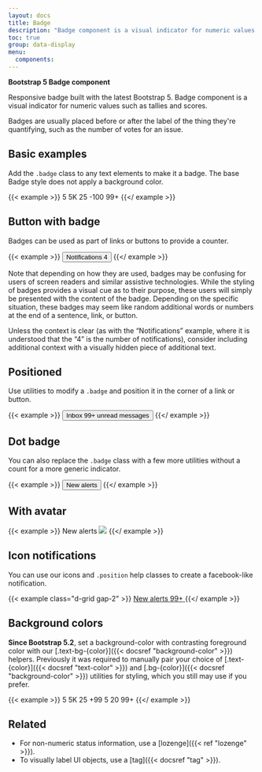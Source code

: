 ```yaml
---
layout: docs
title: Badge
description: "Badge component is a visual indicator for numeric values such as tallies and scores."
toc: true
group: data-display
menu:
  components:
---
```


**Bootstrap 5 Badge component**

Responsive badge built with the latest Bootstrap 5. Badge component is a visual indicator for numeric values such as tallies and scores.

Badges are usually placed before or after the label of the thing they're quantifying, such as the number of votes for an issue. 

## Basic examples

Add the `.badge` class to any text elements to make it a badge. The base Badge style does not apply a background color.

{{< example >}}
<span class="badge bg-neutral-40">5</span>
<span class="badge text-bg-primary">5K</span>
<span class="badge text-bg-danger">25</span>
<span class="badge bg-red-50 text-red-500">-100</span>
<span class="badge bg-green-50 text-green-500">99+</span>
{{</ example >}}

## Button with badge

Badges can be used as part of links or buttons to provide a counter.

{{< example >}}
<button type="button" class="btn btn-primary">
  Notifications <span class="badge text-bg-danger ms-2">4</span>
</button>
{{</ example >}}

Note that depending on how they are used, badges may be confusing for users of screen readers and similar assistive technologies. While the styling of badges provides a visual cue as to their purpose, these users will simply be presented with the content of the badge. Depending on the specific situation, these badges may seem like random additional words or numbers at the end of a sentence, link, or button.

Unless the context is clear (as with the “Notifications” example, where it is understood that the “4” is the number of notifications), consider including additional context with a visually hidden piece of additional text.


## Positioned

Use utilities to modify a `.badge` and position it in the corner of a link or button.

{{< example >}}
<button type="button" class="btn btn-primary position-relative">
  Inbox
  <span class="position-absolute top-0 start-100 translate-middle badge rounded-pill text-bg-danger">
    99+
    <span class="visually-hidden">unread messages</span>
  </span>
</button>
{{</ example >}}

## Dot badge

You can also replace the `.badge` class with a few more utilities without a count for a more generic indicator.

{{< example >}}
<button class="btn btn-primary position-relative">
  <i class="fa-solid fa-envelope"></i>
  <span class="position-absolute top-0 start-100 translate-middle p-1 text-bg-danger border border-light rounded-circle">
    <span class="visually-hidden">New alerts</span>
  </span>
</button>
{{</ example >}}

## With avatar

{{< example >}}
<span class="avatar rounded">
  <span class="position-absolute top-0 start-100 translate-middle p-1 bg-danger border border-light rounded-circle">
    <span class="visually-hidden">New alerts</span>
  </span>
  <img class="rounded" src="/images/avatar/1.jpg" />
</span>
{{</ example >}}

## Icon notifications

You can use our icons and `.position` help classes to create a facebook-like notification.

{{< example class="d-grid gap-2" >}}
<a class="position-relative" href="#">
  <i class="fa-solid fa-envelope fa-lg"></i>
  <span class="badge position-absolute translate-middle-x text-bg-danger border p-1">
    <span class="visually-hidden">New alerts</span>
  </span>
</a>
<a class="position-relative" href="#">
  <i class="fa-solid fa-envelope fa-2xl"></i>
   <span class="position-absolute translate-middle badge rounded-pill text-bg-danger">99+</span>
</a>
{{</ example >}}

## Background colors

**Since Bootstrap 5.2**, set a background-color with contrasting foreground color with our [.text-bg-{color}]({{< docsref "background-color" >}}) helpers. Previously it was required to manually pair your choice of [.text-{color}]({{< docsref "text-color" >}}) and [.bg-{color}]({{< docsref "background-color" >}}) utilities for styling, which you still may use if you prefer.

{{< example >}}
<span class="badge text-bg-primary">5</span>
<span class="badge text-bg-secondary">5K</span>
<span class="badge text-bg-danger">25</span>
<span class="badge text-bg-success">+99</span>
<span class="badge text-bg-warning">5</span>
<span class="badge text-bg-info">20</span>
<span class="badge bg-green-50 text-green-500">99+</span>
{{</ example >}}

## Related

- For non-numeric status information, use a [lozenge]({{< ref "lozenge" >}}).
- To visually label UI objects, use a [tag]({{< docsref "tag" >}}).